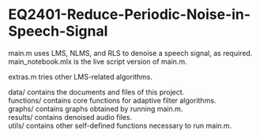 # EQ2401-Reduce-Periodic-Noise-in-Speech-Signal


main.m uses LMS, NLMS, and RLS to denoise a speech signal, as required.<br>
main_notebook.mlx is the live script version of main.m.<br>

extras.m tries other LMS-related algorithms.<br>

data/ contains the documents and files of this project.<br>
functions/ contains core functions for adaptive filter algorithms.<br>
graphs/ contains graphs obtained by running main.m.<br>
results/ contains denoised audio files.<br>
utils/ contains other self-defined functions necessary to run main.m.<br>